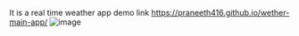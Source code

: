 It is a  real time weather app
demo link
https://praneeth416.github.io/wether-main-app/
![image](https://github.com/user-attachments/assets/931cd6b1-7cd1-438b-b913-b1c031289b54)
